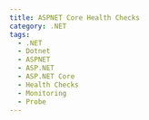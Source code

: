 ```yaml
---
title: ASPNET Core Health Checks
category: .NET
tags:
  - .NET
  - Dotnet
  - ASPNET
  - ASP.NET
  - ASP.NET Core
  - Health Checks
  - Monitoring
  - Probe
---
```


